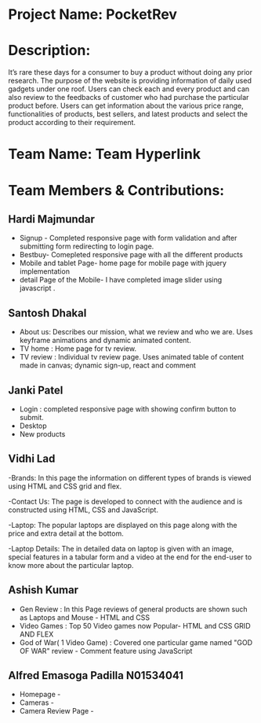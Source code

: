 # Project Name: PocketRev

# Description: 
It’s rare these days for a consumer to buy a product without doing any prior research. The purpose of the website is providing information of daily used gadgets under one roof. Users can check each and every product and can also review to the feedbacks of customer who had purchase the particular product before. Users can get information about the various price range, functionalities of products, best sellers, and latest products and select the product according to their requirement.

# Team Name: Team Hyperlink

# Team Members & Contributions:

## Hardi Majmundar

- Signup - Completed responsive page with form validation and after submitting form redirecting to login page.
- Bestbuy- Comepleted responsive page with all the different products 
- Mobile and tablet Page- home page for mobile page with jquery implementation
- detail Page of the Mobile- I have completed image slider using javascript .

## Santosh Dhakal

- About us: Describes our mission, what we review and who we are. Uses keyframe animations and dynamic animated content. 
- TV home : Home page for tv review.  
- TV review : Individual tv review page. Uses animated table of content made in canvas; dynamic sign-up, react and comment

## Janki Patel

- Login : completed responsive page with showing confirm button to submit.
- Desktop
- New products

## Vidhi Lad

-Brands: In this page the information on different types of brands is viewed using HTML and CSS grid and flex.

-Contact Us: The page is developed to connect with the audience and is constructed using HTML, CSS and JavaScript.

-Laptop: The popular laptops are displayed on this page along with the price and extra detail at the bottom.

-Laptop Details: The in detailed data on laptop is given with an image, special features in a tabular form and a video at the end for the end-user to know more about                     the particular laptop.

## Ashish Kumar
- Gen Review : In this Page reviews of general products are shown such as Laptops and Mouse - HTML and CSS
- Video Games : Top 50 Video games now Popular-  HTML and CSS GRID AND FLEX
- God of War( 1 Video Game) : Covered one particular game named "GOD OF WAR" review - Comment feature using JavaScript

## Alfred Emasoga Padilla N01534041

- Homepage -
- Cameras -
- Camera Review Page -
